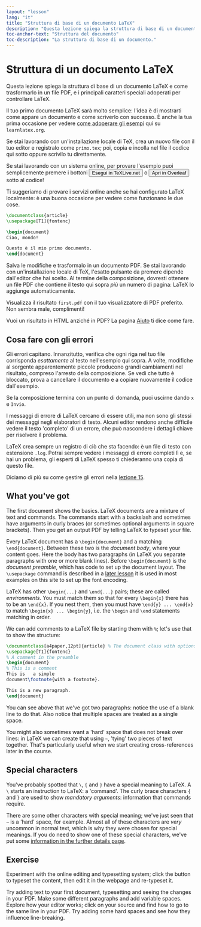 ```yaml
---
layout: "lesson"
lang: "it"
title: "Struttura di base di un documento LaTeX"
description: "Questa lezione spiega la struttura di base di un documento LaTeX e come trasformarlo in un file PDF, e i principali caratteri speciali adoperati per controllare LaTeX."
toc-anchor-text: "Struttura del documento"
toc-description: "La struttura di base di un documento."
---
```


# Struttura di un documento LaTeX

<span
  class="summary">Questa lezione spiega la struttura di base di un documento LaTeX e come trasformarlo in un file PDF, e i principali caratteri speciali adoperati per controllare LaTeX.</span>

Il tuo primo documento LaTeX sarà molto semplice: l'idea è di mostrarti come 
appare un documento e come scriverlo con successo. È anche la tua prima
occasione per vedere [come adoperare gli esempi](help) qui su `learnlatex.org`.

Se stai lavorando con un'installazione locale di TeX, crea un nuovo file
con il tuo editor e registralo come `primo.tex`; poi, copia e incolla nel file 
il codice qui sotto oppure scrivilo tu direttamente.

Se stai lavorando con un sistema online, per provare l'esempio puoi 
semplicemente premere i bottoni <button>Esegui in TeXLive.net</button> o 
<button>Apri in Overleaf</button> sotto al codice!

<p
  class="hint">Ti suggeriamo di provare i servizi online anche se hai configurato LaTeX localmente: 
  è una buona occasione per vedere come funzionano le due cose.</p>

```latex
\documentclass{article}
\usepackage[T1]{fontenc}

\begin{document}
Ciao, mondo!

Questo è il mio primo documento.
\end{document}
```

Salva le modifiche e trasformalo in un documento PDF. 
Se stai lavorando con un'installazione locale di TeX, l'esatto pulsante
da premere dipende dall'editor che hai scelto. 
Al termine della composizione, dovresti ottenere un file PDF
che contiene il testo qui sopra _più_ un numero di pagina:
LaTeX lo aggiunge automaticamente.

Visualizza il risultato `first.pdf` con il tuo visualizzatore
di PDF preferito.
Non sembra male, complimenti!

Vuoi un risultato in HTML anziché in PDF? La pagina
[Aiuto](./help) ti dice come fare.

## Cosa fare con gli errori

Gli errori capitano.
Innanzitutto, verifica che  ogni riga nel tuo file 
corrisponda _esattamente_ al testo nell'esempio qui sopra.
A volte, modifiche al sorgente apparentemente piccole 
producono grandi cambiamenti nel risultato, compreso 
l'arresto della composizione.
Se vedi che tutto è bloccato, prova a cancellare il 
documento e a copiare nuovamente il codice dall'esempio.

Se la composizione termina con un punto di domanda, puoi
uscirne dando `x` e `Invio`.

I messaggi di errore di LaTeX cercano di essere utili, ma 
non sono gli stessi dei messaggi negli elaboratori di testo.
Alcuni editor rendono anche difficile vedere il testo 
'completo' di un errore, che può nascondere i dettagli chiave
per risolvere il problema.

LaTeX crea sempre un registro di ciò che sta facendo: è un 
file di testo con estensione `.log`.
Potrai sempre vedere i messaggi di errore completi lì e, 
se hai un problema, gli esperti di LaTeX spesso ti chiederanno 
una copia di questo file.

<p
  class="hint">Diciamo di più su come gestire gli errori
  nella <a href="./lesson-15">lezione 15</a>.</p>

## What you've got

The first document shows the basics.
LaTeX documents are a mixture of text and commands.
The commands start with a backslash
and sometimes have arguments in curly braces
(or sometimes optional arguments in square brackets).
Then you get an output PDF by telling LaTeX to typeset your file.

Every LaTeX document has a `\begin{document}` and a matching
`\end{document}`.
Between these two is the *document body*, where your content goes.
Here the body has two paragraphs (in LaTeX you separate paragraphs
with one or more blank lines).
Before `\begin{document}` is the *document preamble*,
which has code to set up the document layout.
The `\usepackage` command is described in a [later lesson](lesson-06)
it is used in most examples on this site to set up the font encoding.

LaTeX has other `\begin{...}` and `\end{...}` pairs; these are
called *environments*.
You must match them so that for every `\begin{x}` there has to be an `\end{x}`.
If you nest them, then you must have `\end{y} ... \end{x}` to match
`\begin{x} ... \begin{y}`, i.e. the `\begin` and `\end` statements matching
in order.

We can add comments to a LaTeX file by starting them with `%`; let's use
that to show the structure:

```latex
\documentclass[a4paper,12pt]{article} % The document class with options
\usepackage[T1]{fontenc}
% A comment in the preamble
\begin{document}
% This is a comment
This is   a simple
document\footnote{with a footnote}.

This is a new paragraph.
\end{document}
```

You can see above that we've got two paragraphs: notice the use of a blank  line
to do that. Also notice that multiple spaces are treated as a single space.

You might also sometimes want a 'hard' space that does not break over lines: in
LaTeX we can create that using `~`, 'tying' two pieces of text together. That's
particularly useful when we start creating cross-references later in the course.

## Special characters

You've probably spotted that ``\``, `{` and `}` have a special meaning to LaTeX.
A ``\`` starts an instruction to LaTeX: a 'command'. The curly brace characters
 `{` and `}` are used to show _mandatory arguments_: information that commands
 require.

There are some other characters with special meaning; we've just seen that `~`
is a 'hard' space, for example. Almost all of these characters  are _very_
uncommon in normal text, which is why they were chosen for special meanings.
If you do need to show one of these special characters, we've put some
[information in the further details page](more-03).

## Exercise

Experiment with the online editing and typesetting system; click the
button to typeset the content, then edit it in the webpage and re-typeset it.

Try adding text to your first document, typesetting and seeing the changes in
your PDF. Make some different paragraphs and add variable spaces. Explore how
your editor works; click on your source and find how to go to the same line  in
your PDF. Try adding some hard spaces and see how they influence line-breaking.
